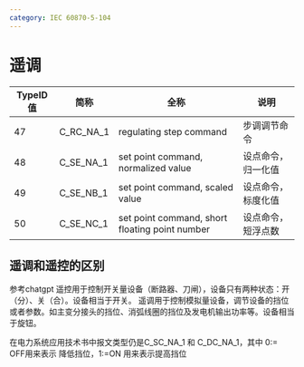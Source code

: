 ```yaml
---
category: IEC 60870-5-104
---
```

# 遥调
| TypeID 值 | 简称        | 全称                                             | 说明         |
| -------- | --------- | ---------------------------------------------- | ---------- |
| 47       | C_RC_NA_1 | regulating step command                        | 步调调节命令     |
| 48       | C_SE_NA_1 | set point command, normalized value            | 设点命令，归一化值  |
| 49       | C_SE_NB_1 | set point command, scaled value                | 设点命令， 标度化值 |
| 50       | C_SE_NC_1 | set point command, short floating point number | 设点命令，短浮点数  |

## 遥调和遥控的区别
参考chatgpt
遥控用于控制开关量设备（断路器、刀闸），设备只有两种状态：开（分）、关（合）。设备相当于开关。
遥调用于控制模拟量设备，调节设备的挡位或者参数。如主变分接头的挡位、消弧线圈的挡位及发电机输出功率等。设备相当于旋钮。

在电力系统应用技术书中报文类型仍是C_SC_NA_1 和 C_DC_NA_1，其中 0:= OFF用来表示 降低挡位，1:=ON 用来表示提高挡位                                      